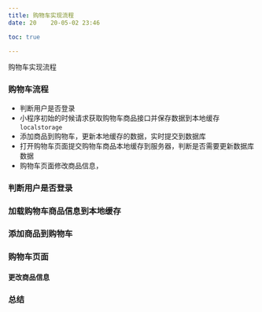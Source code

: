 ```yaml
---
title: 购物车实现流程
date: 20    20-05-02 23:46

toc: true

---
```


购物车实现流程
<!--more-->
### 购物车流程
- 判断用户是否登录
- 小程序初始的时候请求获取购物车商品接口并保存数据到本地缓存`localstorage`
- 添加商品到购物车，更新本地缓存的数据，实时提交到数据库
- 打开购物车页面提交购物车商品本地缓存到服务器，判断是否需要更新数据库数据
- 购物车页面修改商品信息，

### 判断用户是否登录
### 加载购物车商品信息到本地缓存
### 添加商品到购物车
### 购物车页面
#### 更改商品信息
### 总结
